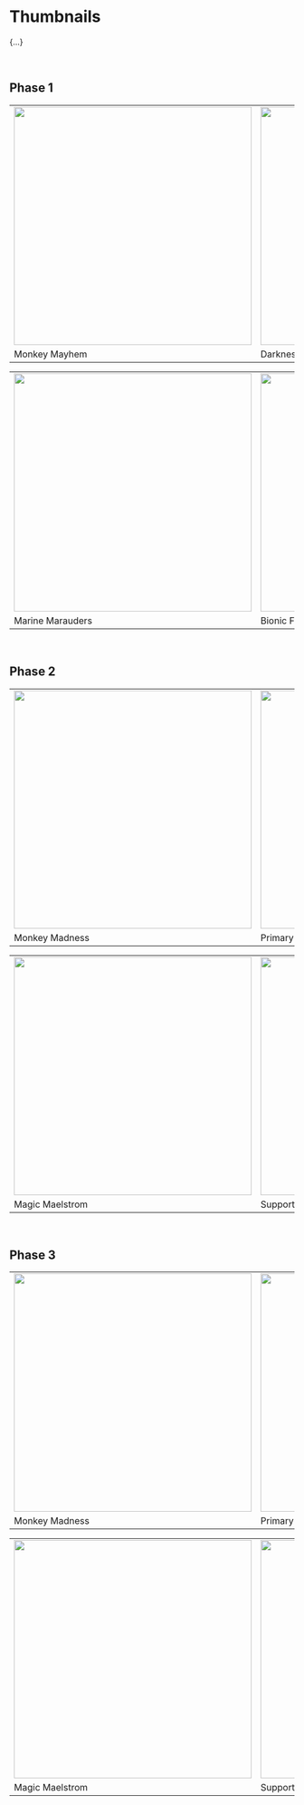 # Thumbnails

{...}


<br>


## Phase 1

<table>
  <tr>
    <td> <img src="Phase 1/1 – Monkey Mayhem.png" height="420px"> </td>
    <td> <img src="Phase 1/2 – Darkness Rising.png" height="420px"> </td>
    <td> <img src="Phase 1/3 – Attack of the Airforce.png" height="420px"> </td>
  </tr>
  <tr>
    <td> Monkey Mayhem </td>
    <td> Darkness Rising </td>
    <td> Attack of the Airforce </td>
  </tr>
</table>

<table>
  <tr>
    <td> <img src="Phase 1/4 – Marine Marauders.png" height="420px"> </td>
    <td> <img src="Phase 1/5 – Bionic Fusion.png" height="420px"> </td>
    <td> <img src="Phase 1/6 – Heavenly Ascension.png" height="420px"> </td>
  </tr>
  <tr>
    <td> Marine Marauders </td>
    <td> Bionic Fusion </td>
    <td> Heavenly Ascension </td>
  </tr>
</table>


<br>


## Phase 2

<table>
  <tr>
    <td> <img src="Phase 2/1 – Monkey Madness.png" height="420px"> </td>
    <td> <img src="Phase 2/2 – Primary Power.png" height="420px"> </td>
    <td> <img src="Phase 2/3 – Military Mayday.png" height="420px"> </td>
  </tr>
  <tr>
    <td> Monkey Madness </td>
    <td> Primary Power </td>
    <td> Military Mayday </td>
  </tr>
</table>

<table>
  <tr>
    <td> <img src="Phase 2/4 – Magic Maelstrom.png" height="420px"> </td>
    <td> <img src="Phase 2/5 – Support Storm.png" height="420px"> </td>
    <td> <img src="Phase 2/6 – Hero Haven.png" height="420px"> </td>
  </tr>
  <tr>
    <td> Magic Maelstrom </td>
    <td> Support Storm </td>
    <td> Hero Haven </td>
  </tr>
</table>


<br>


## Phase 3

<table>
  <tr>
    <td> <img src="Phase 3/1 – Monkey Madness.png" height="420px"> </td>
    <td> <img src="Phase 3/2 – Primary Power.png" height="420px"> </td>
    <td> <img src="Phase 3/3 – Military Mayday.png" height="420px"> </td>
  </tr>
  <tr>
    <td> Monkey Madness </td>
    <td> Primary Power </td>
    <td> Military Mayday </td>
  </tr>
</table>

<table>
  <tr>
    <td> <img src="Phase 3/4 – Magic Maelstrom.png" height="420px"> </td>
    <td> <img src="Phase 3/5 – Support Storm.png" height="420px"> </td>
    <td> <img src="Phase 3/6 – Hero Haven.png" height="420px"> </td>
  </tr>
  <tr>
    <td> Magic Maelstrom </td>
    <td> Support Storm </td>
    <td> Hero Haven </td>
  </tr>
</table>
